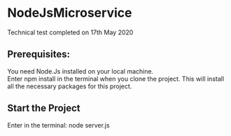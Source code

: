 # NodeJsMicroservice
Technical test completed on 17th May 2020

## Prerequisites:
You need Node.Js installed on your local machine. </br>
Enter npm install in the terminal when you clone the project. This will install all the necessary packages for this project.

## Start the Project
Enter in the terminal: node server.js
